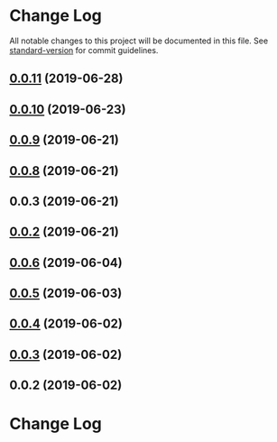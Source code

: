 # Change Log

All notable changes to this project will be documented in this file. See [standard-version](https://github.com/conventional-changelog/standard-version) for commit guidelines.

## [0.0.11](https://github.com/nanndoj/bankpass-sdk-nodejs/compare/v0.0.10...v0.0.11) (2019-06-28)

## [0.0.10](https://github.com/nanndoj/bankpass-sdk-nodejs/compare/v0.0.9...v0.0.10) (2019-06-23)

## [0.0.9](https://github.com/nanndoj/bankpass-sdk-nodejs/compare/v0.0.8...v0.0.9) (2019-06-21)

## [0.0.8](https://github.com/nanndoj/bankpass-sdk-nodejs/compare/v0.0.3...v0.0.8) (2019-06-21)

## 0.0.3 (2019-06-21)

## [0.0.2](https://github.com/nanndoj/bankpass-sdk-nodejs/compare/v0.0.6...v0.0.2) (2019-06-21)

## [0.0.6](https://github.com/nanndoj/bankpass-sdk-nodejs/compare/v0.0.5...v0.0.6) (2019-06-04)

## [0.0.5](https://github.com/nanndoj/bankpass-sdk-nodejs/compare/v0.0.4...v0.0.5) (2019-06-03)

## [0.0.4](https://github.com/nanndoj/bankpass-sdk-nodejs/compare/v0.0.3...v0.0.4) (2019-06-02)

## [0.0.3](https://github.com/nanndoj/bankpass-sdk-nodejs/compare/v0.0.2...v0.0.3) (2019-06-02)

## 0.0.2 (2019-06-02)

# Change Log
